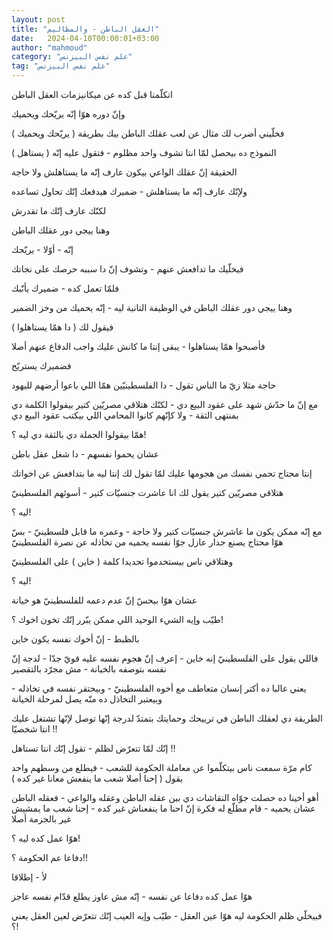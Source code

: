 ```yaml
---
layout: post
title: "العقل الباطن - والمظاليم"
date:   2024-04-10T00:00:01+03:00
author: "mahmoud"
category: "علم نفس البيزنس"
tag: "علم نفس البيزنس"
---
```



اتكلّمنا قبل كده عن ميكانيزمات العقل الباطن

وإنّ دوره هوّا إنّه يريّحك ويحميك

فخلّيني أضرب لك مثال عن لعب عقلك الباطن بيك بطريقة (
يريّحك ويحميك )




النموذج ده بيحصل لمّا انتا تشوف واحد مظلوم - فتقول عليه
إنّه ( يستاهل )




الحقيقة إنّ عقلك الواعي بيكون عارف إنّه ما يستاهلش ولا
حاجة

ولإنّك عارف إنّه ما يستاهلش - ضميرك هيدفعك إنّك تحاول
تساعده

لكنّك عارف إنّك ما تقدرش




وهنا ييجي دور عقلك الباطن

إنّه - أوّلا - يريّحك

فيخلّيك ما تدافعش عنهم - وتشوف إنّ دا سببه حرصك على
نجاتك




فلمّا تعمل كده - ضميرك يأنّبك

وهنا ييجي دور عقلك الباطن في الوظيفة التانية ليه - إنّه
يحميك من وخز الضمير

فيقول لك ( دا همّا يستاهلوا )




فأصبحوا همّا يستاهلوا - يبقى إنتا ما كانش عليك واجب
الدفاع عنهم أصلا

فضميرك يستريّح




حاجة مثلا زيّ ما الناس تقول - دا الفلسطينيّين همّا اللي
باعوا أرضهم لليهود

مع إنّ ما حدّش شهد على عقود البيع دي - لكنّك هتلاقي مصريّين
كتير بيقولوا الكلمة دي بمنتهى الثقة - ولا كإنّهم كانوا المحامي اللي بيكتب
عقود البيع دي




همّا بيقولوا الجملة دي بالثقة دي ليه ؟!

عشان يحموا نفسهم - دا شغل عقل باطن




إنتا محتاج تحمي نفسك من هجومها عليك لمّا تقول لك إنتا ليه
ما بتدافعش عن اخواتك

هتلاقي مصريّين كتير يقول لك انا عاشرت جنسيّات كتير -
أسوئهم الفلسطينيّ




ليه ؟!

مع إنّه ممكن يكون ما عاشرش جنسيّات كتير ولا حاجة - وعمره
ما قابل فلسطينيّ - بسّ هوّا محتاج يصنع جدار عازل جوّا نفسه يحميه من تخاذله
عن نصرة الفلسطينيّ




وهتلاقي ناس بيستخدموا تحديدا كلمة ( خاين ) على
الفلسطينيّ

ليه ؟!




عشان هوّا بيحسّ إنّ عدم دعمه للفلسطينيّ هو خيانة




طيّب وإيه الشيء الوحيد اللي ممكن يبّرر إنّك تخون اخوك
؟!

بالظبط - إنّ أخوك نفسه يكون خاين




فاللي يقول على الفلسطينيّ إنه خاين - إعرف إنّ هجوم نفسه
عليه قويّ جدّا - لدجة إنّ نفسه بتوصفه بالخيانة - مش مجرّد بالتقصير

يعني غالبا ده أكتر إنسان متعاطف مع أخوه الفلسطينيّ -
وبيحتقر نفسه في تخاذله - وبيعتبر التخاذل ده منّه يصل لمرحلة
الخيانة




الطريقة دي لعقلك الباطن في ترييحك وحمايتك بتمتدّ لدرجة
إنّها توصل لإنّها تشتغل عليك انتا شخصيّا !!

إنّك لمّا تتعرّض لظلم - تقول إنّك انتا تستاهل !!




كام مرّة سمعت ناس بيتكلّموا عن معاملة الحكومة للشعب -
فيطلع من وسطهم واحد يقول ( إحنا أصلا شعب ما ينفعش معانا غير كده )




أهو أخينا ده حصلت جوّاه النقاشات دي بين عقله الباطن وعقله
والواعي - فعقله الباطن عشان يحميه - قام مطلّع له فكرة إنّ احنا ما ينفعناش
غير كده - إحنا شعب ما يمشيش غير بالجزمة أصلا




هوّا عمل كده ليه ؟!

دفاعا عم الحكومة ؟!!

لأ - إطلاقا




هوّا عمل كده دفاعا عن نفسه - إنّه مش عاوز يطلع قدّام نفسه
عاجز

فبيخلّي ظلم الحكومة ليه هوّا عين العقل - طيّب وإيه العيب
إنّك تتعرّض لعين العقل يعني ؟!
